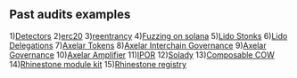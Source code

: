 ## Past audits examples

1)[Detectors](https://github.com/Ackee-Blockchain/wake/tree/main/wake_detectors)
2)[erc20](https://github.com/Ackee-Blockchain/wake-tests)
3)[reentrancy](https://github.com/Ackee-Blockchain/reentrancy-examples)
4)[Fuzzing on solana](https://github.com/Ackee-Blockchain/trident/blob/81c7b437a24f33af9847f19e128dac25944ce6c3/documentation/docs/fuzzing/fuzzing-examples.md)
5)[Lido Stonks](https://github.com/Ackee-Blockchain/tests-lido-stonks)
6)[Lido Delegations](https://github.com/Ackee-Blockchain/tests-lido-simple-delegation)
7)[Axelar Tokens](https://github.com/Ackee-Blockchain/tests-axelar-interchain-token-service)
8)[Axelar Interchain Governance](https://github.com/Ackee-Blockchain/tests-axelar-interchain-governance-executor)
9)[Axelar Governance](https://github.com/Ackee-Blockchain/tests-axelar-governance)
10)[Axelar Amplifier](https://github.com/Ackee-Blockchain/tests-axelar-amplifier-gateway)
11)[IPOR](https://github.com/Ackee-Blockchain/tests-ipor)
12)[Solady](https://github.com/Ackee-Blockchain/tests-solady)
13)[Composable COW](https://github.com/Ackee-Blockchain/tests-composable-cow)
14)[Rhinestone module kit](https://github.com/Ackee-Blockchain/tests-rhinestone-modulekit-examples)
15)[Rhinestone registry](https://github.com/Ackee-Blockchain/tests-rhinestone-registry)
